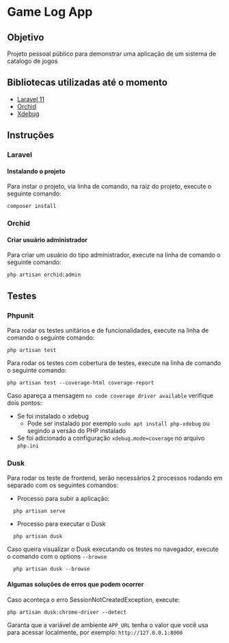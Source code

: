 # Game Log App

## Objetivo

Projeto pessoal público para demonstrar uma aplicação de um sistema de catalogo de jogos

## Bibliotecas utilizadas até o momento

- [Laravel 11](https://laravel.com/docs/11.x)
- [Orchid](https://orchid.software/en/docs/installation/)
- [Xdebug](https://xdebug.org/)

## Instruções

### Laravel

#### Instalando o projeto

Para instar o projeto, via linha de comando, na raiz do projeto, execute o seguinte comando:

```shell
composer install
```

### Orchid

#### Criar usuário administrador

Para criar um usuário do tipo administrador, execute na linha de comando o seguinte comando:

```shell
php artisan orchid:admin
```

## Testes

### Phpunit

Para rodar os testes unitários e de funcionalidades, execute na linha de comando o seguinte comando:

```shell
php artisan test
```

Para rodar os testes com cobertura de testes, execute na linha de comando o seguinte comando:

```shell
php artisan test --coverage-html coverage-report
```

Caso apareça a mensagem `no code coverage driver available` verifique dois pontos:

- Se foi instalado o xdebug
  - Pode ser instalado por exemplo `sudo apt install php-xdebug` ou segindo a versão do PHP instalado
- Se foi adicionado a configuração `xdebug.mode=coverage` no arquivo `php.ini`

### Dusk

Para rodar os teste de frontend, serão necessários 2 processos rodando em separado com os seguintes comandos:

- Processo para subir a aplicação:

```shell
  php artisan serve
```

- Processo para executar o Dusk

```shell
  php artisan dusk
```

Caso queira visualizar o Dusk executando os testes no navegador, execute o comando com o options `--browse`

```shell
  php artisan dusk --browse
```

#### Algumas soluções de erros que podem ocorrer

Caso aconteça o erro SessionNotCreatedException, execute:

```shell
php artisan dusk:chrome-driver --detect
```

Garanta que a variável de ambiente `APP_URL` tenha o valor que você usa para acessar localmente, por exemplo: `http://127.0.0.1:8000`
